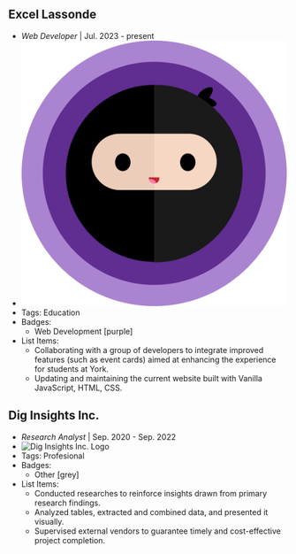 ## Excel Lassonde
- *Web Developer* | Jul. 2023 - present
- ![Excel Lassonde Logo](../assets/excel_lassonde_logo.png)
- Tags: Education
- Badges:
  - Web Development [purple]
- List Items:
  - Collaborating with a group of developers to integrate improved features (such as event cards) aimed at enhancing the experience for students at York.
  - Updating and maintaining the current website built with Vanilla JavaScript, HTML, CSS. 

## Dig Insights Inc.
- *Research Analyst* | Sep. 2020 - Sep. 2022
- ![Dig Insights Inc. Logo](https://media.licdn.com/dms/image/C560BAQEE7tdoJQqxNA/company-logo_200_200/0/1653924133607?e=1698278400&v=beta&t=9AtI1ge1SErI8r-uDsbCMieo7CudUcitNhRxGqPXZjQ)
- Tags: Profesional 
- Badges:
  - Other [grey]
- List Items:
  - Conducted researches to reinforce insights drawn from primary research findings.
  - Analyzed tables, extracted and combined data, and presented it visually.
  - Supervised external vendors to guarantee timely and cost-effective project completion.